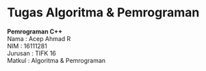 # Tugas Algoritma & Pemrograman
<b>Pemrograman C++ </b><br>
Nama    : Acep Ahmad R <br>
NIM     : 16111281 <br>
Jurusan : TIFK 16 <br>
Matkul  : Algoritma & Pemrograman <br>
